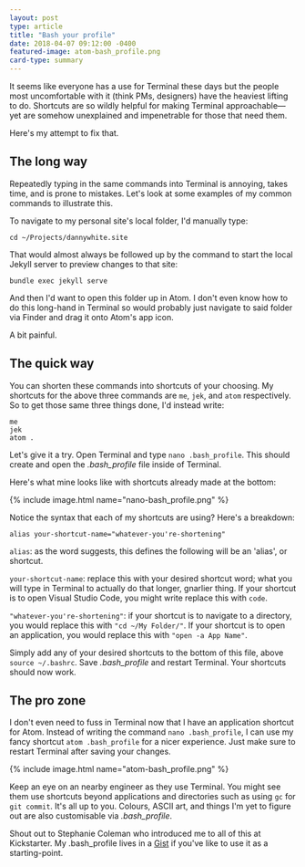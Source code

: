 ```yaml
---
layout: post
type: article
title: "Bash your profile"
date: 2018-04-07 09:12:00 -0400
featured-image: atom-bash_profile.png
card-type: summary
---
```


It seems like everyone has a use for Terminal these days but the people most uncomfortable with it (think PMs, designers) have the heaviest lifting to do. Shortcuts are so wildly helpful for making Terminal approachable—yet are somehow unexplained and impenetrable for those that need them.

Here's my attempt to fix that.

## The long way

Repeatedly typing in the same commands into Terminal is annoying, takes time, and is prone to mistakes. Let's look at some examples of my common commands to illustrate this.

To navigate to my personal site's local folder, I'd manually type:

```
cd ~/Projects/dannywhite.site
```

That would almost always be followed up by the command to start the local Jekyll server to preview changes to that site:

```
bundle exec jekyll serve
```

And then I'd want to open this folder up in Atom. I don't even know how to do this long-hand in Terminal so would probably just navigate to said folder via Finder and drag it onto Atom's app icon.

A bit painful.

## The quick way

You can shorten these commands into shortcuts of your choosing. My shortcuts for the above three commands are `me`, `jek`, and `atom` respectively. So to get those same three things done, I'd instead write:

```
me
jek
atom .
```

Let's give it a try. Open Terminal and type `nano .bash_profile`. This should create and open the _.bash_profile_ file inside of Terminal.

Here's what mine looks like with shortcuts already made at the bottom:

{% include image.html name="nano-bash_profile.png" %}

Notice the syntax that each of my shortcuts are using? Here's a breakdown:

```
alias your-shortcut-name="whatever-you're-shortening"
```

`alias`: as the word suggests, this defines the following will be an 'alias', or shortcut.

`your-shortcut-name`: replace this with your desired shortcut word; what you will type in Terminal to actually do that longer, gnarlier thing. If your shortcut is to open Visual Studio Code, you might write replace this with `code`.

`"whatever-you're-shortening"`: if your shortcut is to navigate to a directory, you would replace this with `"cd ~/My Folder/"`. If your shortcut is to open an application, you would replace this with `"open -a App Name"`.

Simply add any of your desired shortcuts to the bottom of this file, above `source ~/.bashrc`. Save _.bash_profile_ and restart Terminal. Your shortcuts should now work.

## The pro zone

I don't even need to fuss in Terminal now that I have an application shortcut for Atom. Instead of writing the command `nano .bash_profile`, I can use my fancy shortcut `atom .bash_profile` for a nicer experience. Just make sure to restart Terminal after saving your changes.

{% include image.html name="atom-bash_profile.png" %}

Keep an eye on an nearby engineer as they use Terminal. You might see them use shortcuts beyond applications and directories such as using `gc` for `git commit`. It's all up to you. Colours, ASCII art, and things I'm yet to figure out are also customisable via _.bash_profile_.

Shout out to Stephanie Coleman who introduced me to all of this at Kickstarter. My .bash_profile lives in a [Gist](https://gist.github.com/dannyalright/5856920a9579200f59bbcc8bfe76b05c) if you've like to use it as a starting-point.

